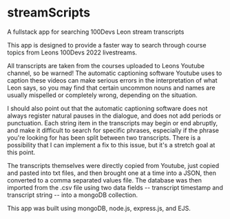 # streamScripts
A fullstack app for searching 100Devs Leon stream transcripts

This app is designed to provide a faster way to search through course topics from Leons 100Devs 2022 livestreams.

All transcripts are taken from the courses uploaded to Leons Youtube channel, so be warned! The automatic captioning 
software Youtube uses to caption these videos can make serious errors in the interpretation of what Leon says, so
you may find that certain uncommon nouns and names are usually mispelled or completely wrong, depending on the situation.

I should also point out that the automatic captioning software does not always register natural pauses in the dialogue,
and does not add periods or punctuation. Each string item in the transcripts may begin or end abruptly, and make it 
difficult to search for specific phrases, especially if the phrase you're looking for has been split between two 
transcripts. There is a possibility that I can implement a fix to this issue, but it's a stretch goal at this point.

The transcripts themselves were directly copied from Youtube, just copied and pasted into txt files, and then brought
one at a time into a JSON, then converted to a comma separated values file. The database was then imported from the 
.csv file using two data fields -- transcript timestamp and transcript string -- into a mongoDB collection.

This app was built using mongoDB, node.js, express.js, and EJS.
